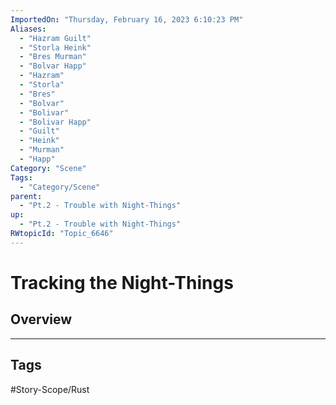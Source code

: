 ```yaml
---
ImportedOn: "Thursday, February 16, 2023 6:10:23 PM"
Aliases:
  - "Hazram Guilt"
  - "Storla Heink"
  - "Bres Murman"
  - "Bolvar Happ"
  - "Hazram"
  - "Storla"
  - "Bres"
  - "Bolvar"
  - "Bolivar"
  - "Bolivar Happ"
  - "Guilt"
  - "Heink"
  - "Murman"
  - "Happ"
Category: "Scene"
Tags:
  - "Category/Scene"
parent:
  - "Pt.2 - Trouble with Night-Things"
up:
  - "Pt.2 - Trouble with Night-Things"
RWtopicId: "Topic_6646"
---
```

# Tracking the Night-Things
## Overview

---
## Tags
#Story-Scope/Rust

